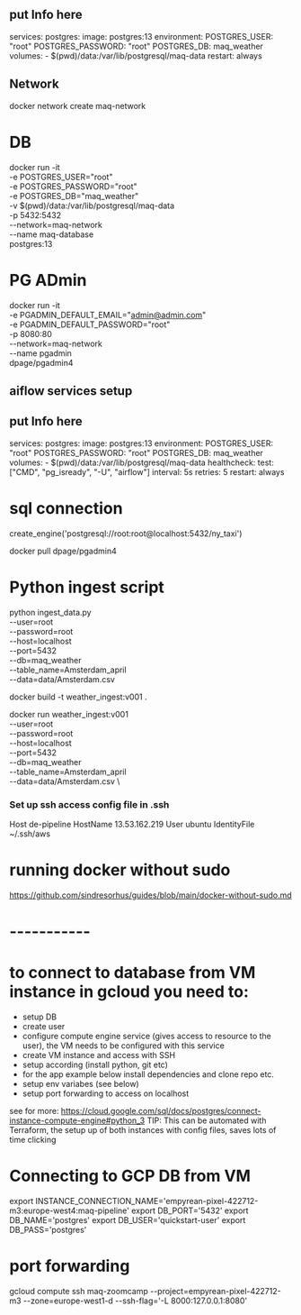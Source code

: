 ## put Info here
services:
  postgres:
    image: postgres:13
    environment:
      POSTGRES_USER: "root"
      POSTGRES_PASSWORD: "root"
      POSTGRES_DB: maq_weather
    volumes:
      - $(pwd)/data:/var/lib/postgresql/maq-data
    restart: always
## Network

docker network create maq-network

# DB
docker run -it \
  -e POSTGRES_USER="root" \
  -e POSTGRES_PASSWORD="root" \
  -e POSTGRES_DB="maq_weather" \
  -v $(pwd)/data:/var/lib/postgresql/maq-data \
  -p 5432:5432 \
  --network=maq-network \
  --name maq-database \
  postgres:13

# PG ADmin
docker run -it \
  -e PGADMIN_DEFAULT_EMAIL="admin@admin.com" \
  -e PGADMIN_DEFAULT_PASSWORD="root" \
  -p 8080:80 \
  --network=maq-network \
  --name pgadmin \
  dpage/pgadmin4

## aiflow services setup
## put Info here
services:
  postgres:
    image: postgres:13
    environment:
      POSTGRES_USER: "root"
      POSTGRES_PASSWORD: "root"
      POSTGRES_DB: maq_weather
    volumes:
      - $(pwd)/data:/var/lib/postgresql/maq-data
    healthcheck:
      test: ["CMD", "pg_isready", "-U", "airflow"]
      interval: 5s
      retries: 5
    restart: always

# sql connection
create_engine('postgresql://root:root@localhost:5432/ny_taxi')

docker pull dpage/pgadmin4


# Python ingest script
python ingest_data.py \
--user=root \
--password=root \
--host=localhost \
--port=5432 \
--db=maq_weather \
--table_name=Amsterdam_april \
--data=data/Amsterdam.csv

docker build -t weather_ingest:v001 .

docker run weather_ingest:v001 \
  --user=root \
  --password=root \
  --host=localhost \
  --port=5432 \
  --db=maq_weather \
  --table_name=Amsterdam_april \
  --data=data/Amsterdam.csv \



### Set up ssh access config file in .ssh
Host de-pipeline
    HostName 13.53.162.219
    User ubuntu
    IdentityFile ~/.ssh/aws

# running docker without sudo
https://github.com/sindresorhus/guides/blob/main/docker-without-sudo.md

# -----------


# to connect to database from VM instance in gcloud you need to:
- setup DB
- create user
- configure compute engine service (gives access to resource to the user), the VM needs to be configured with this service
- create VM instance and access with SSH
- setup according (install python, git etc)
- for the app example below install dependencies and clone repo etc.
- setup env variabes (see below)
- setup port forwarding to access on localhost


see for more: https://cloud.google.com/sql/docs/postgres/connect-instance-compute-engine#python_3
TIP: This can be automated with Terraform, the setup up of both instances with config files, saves lots of time clicking 


# Connecting to GCP DB from VM
export INSTANCE_CONNECTION_NAME='empyrean-pixel-422712-m3:europe-west4:maq-pipeline'
export DB_PORT='5432'
export DB_NAME='postgres'
export DB_USER='quickstart-user'
export DB_PASS='postgres'


# port forwarding
gcloud compute ssh maq-zoomcamp --project=empyrean-pixel-422712-m3 --zone=europe-west1-d --ssh-flag='-L 8000:127.0.0.1:8080'